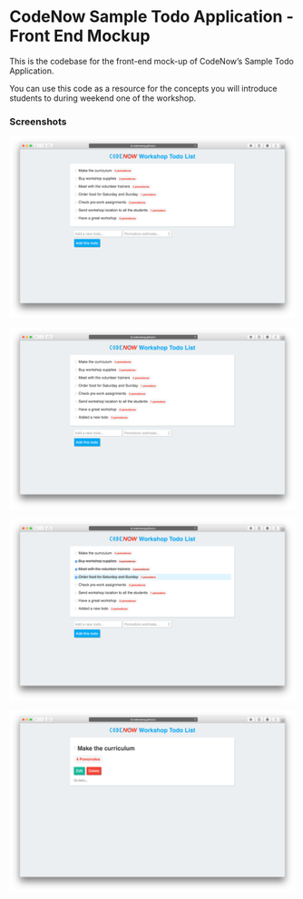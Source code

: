 # CodeNow Sample Todo Application - Front End Mockup

This is the codebase for the front-end mock-up of CodeNow’s Sample Todo Application. 

You can use this code as a resource for the concepts you will introduce students to during weekend one of the workshop.

### Screenshots
  ![Todo index page](/screenshots/01.png "Todo index page")
  
  ![Add a todo](/screenshots/02.png "Add a todo")
  
  ![Mark a todo as complete](/screenshots/03.png "Mark a todo as complete")
  
  ![Todo show page](/screenshots/04.png "Todo show page")
